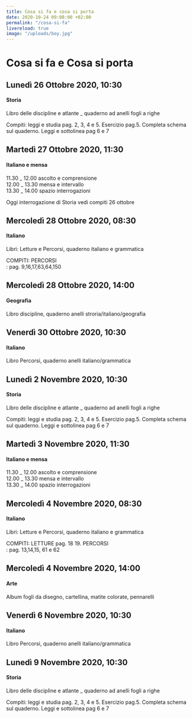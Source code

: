 ```yaml
---
title: Cosa si fa e cosa si porta
date: 2020-10-24 09:08:00 +02:00
permalink: "/cosa-si-fa"
livereload: true
image: "/uploads/boy.jpg"
---
```


# Cosa si fa e Cosa si porta
## Lunedì 26 Ottobre 2020, 10:30
#### Storia
Libro delle discipline e atlante _ quaderno ad anelli fogli a righe  
  
Compiti\: leggi e studia pag. 2, 3, 4 e 5. Esercizio pag.5. Completa schema sul quaderno. Leggi e sottolinea pag 6 e 7  
## Martedì 27 Ottobre 2020, 11:30
#### Italiano e mensa
11.30 _ 12.00 ascolto e comprensione   
12.00 _ 13.30 mensa e intervallo  
13.30 _ 14.00 spazio interrogazioni  
  
Oggi interrogazione di Storia vedi compiti 26 ottobre  
## Mercoledì 28 Ottobre 2020, 08:30
#### Italiano
Libri\: Letture e Percorsi, quaderno italiano e grammatica  
  
COMPITI\: PERCORSI   
\: pag. 9,16,17,63,64,150  
## Mercoledì 28 Ottobre 2020, 14:00
#### Geografia
Libro discipline, quaderno anelli stroria/italiano/geografia  
## Venerdì 30 Ottobre 2020, 10:30
#### Italiano
Libro Percorsi, quaderno anelli italiano/grammatica  
## Lunedì 2 Novembre 2020, 10:30
#### Storia
Libro delle discipline e atlante _ quaderno ad anelli fogli a righe  
  
Compiti\: leggi e studia pag. 2, 3, 4 e 5. Esercizio pag.5. Completa schema sul quaderno. Leggi e sottolinea pag 6 e 7  
## Martedì 3 Novembre 2020, 11:30
#### Italiano e mensa
11.30 _ 12.00 ascolto e comprensione   
12.00 _ 13.30 mensa e intervallo  
13.30 _ 14.00 spazio interrogazioni  
## Mercoledì 4 Novembre 2020, 08:30
#### Italiano
Libri\: Letture e Percorsi, quaderno italiano e grammatica  
  
COMPITI\: LETTURE pag. 18 19. PERCORSI   
\: pag. 13,14,15, 61 e 62  
## Mercoledì 4 Novembre 2020, 14:00
#### Arte
Album fogli da disegno, cartellina, matite colorate, pennarelli  
## Venerdì 6 Novembre 2020, 10:30
#### Italiano
Libro Percorsi, quaderno anelli italiano/grammatica  
## Lunedì 9 Novembre 2020, 10:30
#### Storia
Libro delle discipline e atlante _ quaderno ad anelli fogli a righe  
  
Compiti\: leggi e studia pag. 2, 3, 4 e 5. Esercizio pag.5. Completa schema sul quaderno. Leggi e sottolinea pag 6 e 7  
